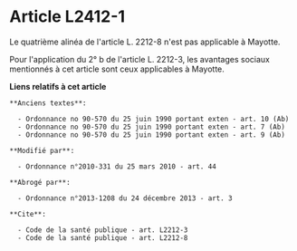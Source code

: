 # Article L2412-1

Le quatrième alinéa de l'article L. 2212-8 n'est pas applicable à Mayotte. 

Pour l'application du 2° b de l'article L. 2212-3, les avantages sociaux mentionnés à cet article sont ceux applicables à
Mayotte.

**Liens relatifs à cet article**

	**Anciens textes**:

	  - Ordonnance no 90-570 du 25 juin 1990 portant exten - art. 10 (Ab)
	  - Ordonnance no 90-570 du 25 juin 1990 portant exten - art. 7 (Ab)
	  - Ordonnance no 90-570 du 25 juin 1990 portant exten - art. 9 (Ab)

	**Modifié par**:

	  - Ordonnance n°2010-331 du 25 mars 2010 - art. 44

	**Abrogé par**:

	  - Ordonnance n°2013-1208 du 24 décembre 2013 - art. 3

	**Cite**:

	  - Code de la santé publique - art. L2212-3
	  - Code de la santé publique - art. L2212-8

